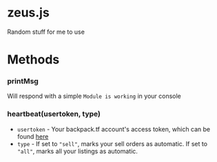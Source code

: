 # zeus.js
Random stuff for me to use

# Methods

### printMsg
Will respond with a simple `Module is working` in your console

### heartbeat(usertoken, type)
- `usertoken` - Your backpack.tf account's access token, which can be found [here](https://backpack.tf/connections)
- `type` - If set to `"sell"`, marks your sell orders as automatic. If set to `"all"`, marks all your listings as automatic.
